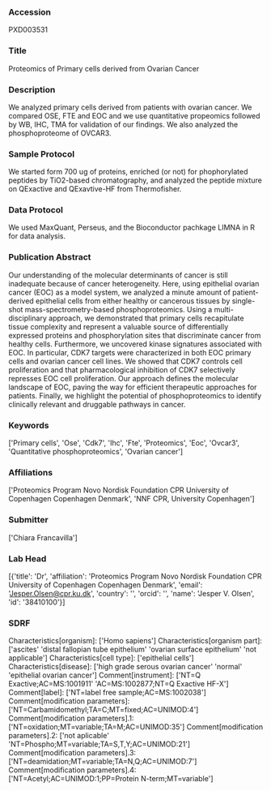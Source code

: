 ### Accession
PXD003531

### Title
Proteomics of Primary cells derived from Ovarian Cancer

### Description
We analyzed primary cells derived from patients with ovarian cancer. We compared OSE, FTE and EOC and we use quantitative propeomics followed by WB, IHC, TMA for validation of our findings. We also analyzed the phosphoproteome of OVCAR3.

### Sample Protocol
We started form 700 ug of proteins, enriched (or not) for phophorylated peptides by TiO2-based chromatography, and analyzed the peptide mixture on QExactive and QExavtive-HF from Thermofisher.

### Data Protocol
We used MaxQuant, Perseus, and the Bioconductor pachkage LIMNA in R for data analysis.

### Publication Abstract
Our understanding of the molecular determinants of cancer is still inadequate because of cancer heterogeneity. Here, using epithelial ovarian cancer (EOC) as a model system, we analyzed a minute amount of patient-derived epithelial cells from either healthy or cancerous tissues by single-shot mass-spectrometry-based phosphoproteomics. Using a multi-disciplinary approach, we demonstrated that primary cells recapitulate tissue complexity and represent a valuable source of differentially expressed proteins and phosphorylation sites that discriminate cancer from healthy cells. Furthermore, we uncovered kinase signatures associated with EOC. In particular, CDK7 targets were characterized in both EOC primary cells and ovarian cancer cell lines. We showed that CDK7 controls cell proliferation and that pharmacological inhibition of CDK7 selectively represses EOC cell proliferation. Our approach defines the molecular landscape of EOC, paving the way for efficient therapeutic approaches for patients. Finally, we highlight the potential of phosphoproteomics to identify clinically relevant and druggable pathways in cancer.

### Keywords
['Primary cells', 'Ose', 'Cdk7', 'Ihc', 'Fte', 'Proteomics', 'Eoc', 'Ovcar3', 'Quantitative phosphoproteomics', 'Ovarian cancer']

### Affiliations
['Proteomics Program Novo Nordisk Foundation CPR University of Copenhagen Copenhagen Denmark', 'NNF CPR, University Copenhagen']

### Submitter
['Chiara Francavilla']

### Lab Head
[{'title': 'Dr', 'affiliation': 'Proteomics Program Novo Nordisk Foundation CPR University of Copenhagen Copenhagen Denmark', 'email': 'Jesper.Olsen@cpr.ku.dk', 'country': '', 'orcid': '', 'name': 'Jesper V. Olsen', 'id': '38410100'}]

### SDRF
Characteristics[organism]: ['Homo sapiens']
Characteristics[organism part]: ['ascites' 'distal fallopian tube epithelium' 'ovarian surface epithelium'
 'not applicable']
Characteristics[cell type]: ['epithelial cells']
Characteristics[disease]: ['high grade serous ovarian cancer' 'normal' 'epithelial ovarian cancer']
Comment[instrument]: ['NT=Q Exactive;AC=MS:1001911' 'AC=MS:1002877;NT=Q Exactive HF-X']
Comment[label]: ['NT=label free sample;AC=MS:1002038']
Comment[modification parameters]: ['NT=Carbamidomethyl;TA=C;MT=fixed;AC=UNIMOD:4']
Comment[modification parameters].1: ['NT=oxidation;MT=variable;TA=M;AC=UNIMOD:35']
Comment[modification parameters].2: ['not aplicable' 'NT=Phospho;MT=variable;TA=S,T,Y;AC=UNIMOD:21']
Comment[modification parameters].3: ['NT=deamidation;MT=variable;TA=N,Q;AC=UNIMOD:7']
Comment[modification parameters].4: ['NT=Acetyl;AC=UNIMOD:1;PP=Protein N-term;MT=variable']

